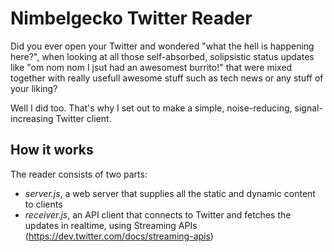 Nimbelgecko Twitter Reader
===========

Did you ever open your Twitter and wondered "what the hell is happening here?", when looking 
at all those self-absorbed, solipsistic status updates like "om nom nom I jsut had an awesomest burrito!" 
that were mixed together with really usefull awesome stuff such as tech news or any stuff of your liking?

Well I did too. That's why I set out to make a simple, noise-reducing, signal-increasing Twitter client.


How it works
------------
The reader consists of two parts: 

- *server.js*, a web server that supplies all the static and dynamic content to clients
- *receiver.js*, an API client that connects to Twitter and fetches the updates in realtime, using Streaming APIs (https://dev.twitter.com/docs/streaming-apis)
